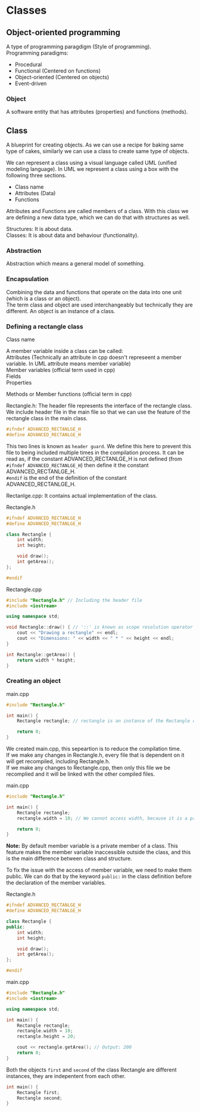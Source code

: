 # Classes

## Object-oriented programming

A type of programming paragdigm (Style of programming).  
Programming paradigms:
- Procedural
- Functional (Centered on functions)
- Object-oriented (Centered on objects)
- Event-driven

### Object

A software entity that has attributes (properties) and functions (methods).

## Class

A blueprint for creating objects. As we can use a recipe for baking same type of cakes, similarly we can use a class to create same type of objects.

We can represent a class using a visual language called UML (unified modeling language). In UML we represent a class using a box with the following three sections. 
- Class name 
- Attributes (Data)
- Functions

Attributes and Functions are called members of a class. With this class we are defining a new data type, which we can do that with structures as well.

Structures: It is about data.  
Classes: It is about data and behaviour (functionality).

### Abstraction

Abstraction which means a general model of something.

### Encapsulation

Combining the data and functions that operate on the data into one unit (which is a class or an object).  
The term class and object are used interchangeably but technically they are different. An object is an instance of a class.

### Defining a rectangle class

Class name

A member variable inside a class can be called:  
Attributes (Technically an attribute in cpp doesn't represeent a member variable. In UML attribute means member variable)  
Member variables (official term used in cpp)  
Fields  
Properties

Methods or Member functions (official term in cpp)

Rectangle.h: The header file represents the interface of the rectangle class. We include header file in the main file so that we can use the feature of the rectangle class in the main class. 

```cpp
#ifndef ADVANCED_RECTANLGE_H
#define ADVANCED_RECTANLGE_H
```

This two lines is known as `header guard`. We define this here to prevent this file to being included multiple times in the compilation process. It can be read as, if the constant ADVANCED_RECTANLGE_H is not defined (from `#ifndef ADVANCED_RECTANLGE_H`) then define it the constant ADVANCED_RECTANLGE_H.  
`#endif` is the end of the definition of the constant ADVANCED_RECTANLGE_H.

Rectanlge.cpp: It contains actual implementation of the class.

Rectangle.h 

```cpp
#ifndef ADVANCED_RECTANLGE_H
#define ADVANCED_RECTANLGE_H

class Rectangle {
    int width;
    int height;

    void draw();
    int getArea();
};

#endif
```

Rectangle.cpp

```cpp
#include "Rectangle.h" // Including the header file
#include <iostream>

using namespace std;

void Rectangle::draw() { // '::' is known as scope resolution operator
    cout << "Drawing a rectangle" << endl;
    cout << "Dimensions: " << width << " * " << height << endl;
}

int Rectangle::getArea() {
    return width * height;
}
```

### Creating an object

main.cpp 

```cpp
#include "Rectangle.h"

int main() {
    Rectangle rectangle; // rectangle is an instance of the Rectangle class

    return 0;
}
```

We created main.cpp, this sepeartion is to reduce the compilation time.  
If we make any changes in Rectangle.h, every file that is dependent on it will get recompiled, including Rectangle.h.  
If we make any changes to Rectangle.cpp, then only this file we be recomplied and it will be linked with the other compiled files.

main.cpp 

```cpp
#include "Rectangle.h"

int main() {
    Rectangle rectangle;
    rectangle.width = 10; // We cannot access width, because it is a private member of the class Rectangle.

    return 0;
}
```
**Note:** By default member variable is a private member of a class. This feature makes the member variable inaccessible outside the class, and this is the main difference between class and structure.

To fix the issue with the access of member variable, we need to make them  public. We can do that by the keyword `public:` in the class definition before the declaration of the member variables.

Rectangle.h

```cpp
#ifndef ADVANCED_RECTANLGE_H
#define ADVANCED_RECTANLGE_H

class Rectangle {
public:
    int width;
    int height;

    void draw();
    int getArea();
};

#endif
```

main.cpp

```cpp
#include "Rectangle.h"
#include <iostream>

using namespace std;

int main() {
    Rectangle rectangle;
    rectangle.width = 10;
    rectangle.height = 20;

    cout << rectangle.getArea(); // Output: 200
    return 0;
}
```

Both the objects `first` and `second` of the class Rectangle are different instances, they are indepentent from each other.

```cpp
int main() {
    Rectangle first;
    Rectangle second;
}
```